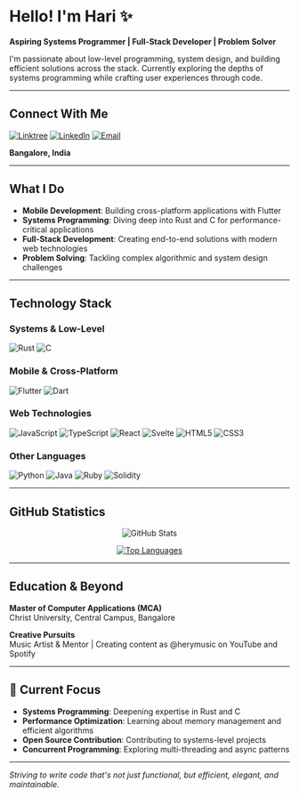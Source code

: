 # Hello! I'm Hari ✨

**Aspiring Systems Programmer | Full-Stack Developer | Problem Solver**

I'm passionate about low-level programming, system design, and building efficient solutions across the stack. Currently exploring the depths of systems programming while crafting user experiences through code.

---

##  Connect With Me

[![Linktree](https://img.shields.io/badge/Linktree-1de9b6?style=for-the-badge&logo=linktree&logoColor=white)](https://linktr.ee/itwritshery)
[![LinkedIn](https://img.shields.io/badge/LinkedIn-0077B5?style=for-the-badge&logo=linkedin&logoColor=white)](https://www.linkedin.com/in/hari-prasad-43285a24a/)
[![Email](https://img.shields.io/badge/Email-D14836?style=for-the-badge&logo=gmail&logoColor=white)](mailto:hariprasadbk@proton.me)

**Bangalore, India**

---

## What I Do

- **Mobile Development**: Building cross-platform applications with Flutter
- **Systems Programming**: Diving deep into Rust and C for performance-critical applications
- **Full-Stack Development**: Creating end-to-end solutions with modern web technologies
- **Problem Solving**: Tackling complex algorithmic and system design challenges

---

## Technology Stack

### Systems & Low-Level
![Rust](https://img.shields.io/badge/Rust-000000?style=for-the-badge&logo=rust&logoColor=white)
![C](https://img.shields.io/badge/C-00599C?style=for-the-badge&logo=c&logoColor=white)

### Mobile & Cross-Platform
![Flutter](https://img.shields.io/badge/Flutter-02569B?style=for-the-badge&logo=flutter&logoColor=white)
![Dart](https://img.shields.io/badge/Dart-0175C2?style=for-the-badge&logo=dart&logoColor=white)

### Web Technologies
![JavaScript](https://img.shields.io/badge/JavaScript-F7DF1E?style=for-the-badge&logo=javascript&logoColor=black)
![TypeScript](https://img.shields.io/badge/TypeScript-007ACC?style=for-the-badge&logo=typescript&logoColor=white)
![React](https://img.shields.io/badge/React-20232A?style=for-the-badge&logo=react&logoColor=61DAFB)
![Svelte](https://img.shields.io/badge/Svelte-4A4A55?style=for-the-badge&logo=svelte&logoColor=FF3E00)
![HTML5](https://img.shields.io/badge/HTML5-E34F26?style=for-the-badge&logo=html5&logoColor=white)
![CSS3](https://img.shields.io/badge/CSS3-1572B6?style=for-the-badge&logo=css3&logoColor=white)

### Other Languages
![Python](https://img.shields.io/badge/Python-3776AB?style=for-the-badge&logo=python&logoColor=white)
![Java](https://img.shields.io/badge/Java-ED8B00?style=for-the-badge&logo=openjdk&logoColor=white)
![Ruby](https://img.shields.io/badge/Ruby-CC342D?style=for-the-badge&logo=ruby&logoColor=white)
![Solidity](https://img.shields.io/badge/Solidity-363636?style=for-the-badge&logo=solidity&logoColor=white)

---

## GitHub Statistics

<div align="center">

![GitHub Stats](https://streak-stats.demolab.com?user=itcodehery&theme=dark&hide_border=true)

[![Top Languages](https://github-readme-stats.vercel.app/api/top-langs/?username=itcodehery&layout=compact&theme=dark&hide_border=true&bg_color=0D1117&hide=python,shaderlab,cmake,cython,C%2B%2B)](https://github.com/anuraghazra/github-readme-stats)

</div>

---

## Education & Beyond

**Master of Computer Applications (MCA)**  
Christ University, Central Campus, Bangalore

**Creative Pursuits**  
Music Artist & Mentor | Creating content as @herymusic on YouTube and Spotify

---

## 🌱 Current Focus

- **Systems Programming**: Deepening expertise in Rust and C
- **Performance Optimization**: Learning about memory management and efficient algorithms
- **Open Source Contribution**: Contributing to systems-level projects
- **Concurrent Programming**: Exploring multi-threading and async patterns

---

*Striving to write code that's not just functional, but efficient, elegant, and maintainable.*

